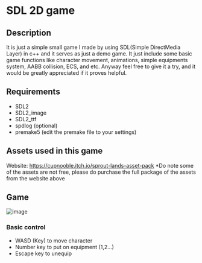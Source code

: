 # SDL 2D game

## Description
It is just a simple small game I made by using SDL(Simple DirectMedia Layer) in c++ and it serves
as just a demo game. It just include some basic game functions like character movement, animations,
simple equipments system, AABB collision, ECS, and etc.
Anyway feel free to give it a try, and it would be greatly appreciated 
if it proves helpful.

## Requirements
- SDL2
- SDL2_image
- SDL2_ttf
- spdlog (optional)
- premake5 (edit the premake file to your settings)

## Assets used in this game
Website: https://cupnooble.itch.io/sprout-lands-asset-pack
*Do note some of the assets are not free, please do purchase the full package of the assets from the website above

## Game
![image](https://github.com/kaijaz123/sdl_game/assets/49195906/7610657b-6992-468a-bb2f-3699461dbbfb)
### Basic control
- WASD (Key) to move character
- Number key to put on equipment (1,2...)
- Escape key to unequip
